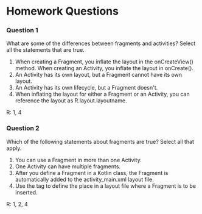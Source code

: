 # Homework Questions

### Question 1

What are some of the differences between fragments and activities? Select all the statements that are true.

1. When creating a Fragment, you inflate the layout in the onCreateView() method. When creating an Activity, you inflate the layout in onCreate().
2. An Activity has its own layout, but a Fragment cannot have its own layout.
3. An Activity has its own lifecycle, but a Fragment doesn't.
4. When inflating the layout for either a Fragment or an Activity, you can reference the layout as R.layout.layoutname.

R: 1, 4

### Question 2
Which of the following statements about fragments are true? Select all that apply.

1. You can use a Fragment in more than one Activity.
2. One Activity can have multiple fragments.
3. After you define a Fragment in a Kotlin class, the Fragment is automatically added to the activity_main.xml layout file.
4. Use the <fragment> tag to define the place in a layout file where a Fragment is to be inserted.

R: 1, 2, 4
